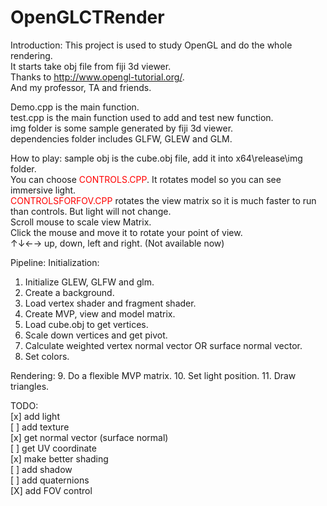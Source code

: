 # OpenGLCTRender

Introduction:
This project is used to study OpenGL and do the whole rendering.  
It starts take obj file from fiji 3d viewer.  
Thanks to http://www.opengl-tutorial.org/.  
And my professor, TA and friends.  

Demo.cpp is the main function.  
test.cpp is the main function used to add and test new function.  
img folder is some sample generated by fiji 3d viewer.  
dependencies folder includes GLFW, GLEW and GLM.  

How to play:
sample obj is the cube.obj file, add it into x64\release\img folder.  
You can choose <font color= #FF0000>CONTROLS.CPP</font>. It rotates model so you can see immersive light.  
<font color= #FF0000>CONTROLSFORFOV.CPP</font> rotates the view matrix so it is much faster to run than controls. But light will not change.  
Scroll mouse to scale view Matrix.  
Click the mouse and move it to rotate your point of view.  
↑↓←→ up, down, left and right. (Not available now)   

Pipeline:
Initialization:

1.  Initialize GLEW, GLFW and glm.
2.  Create a background.
3.  Load vertex shader and fragment shader.
4.  Create MVP, view and model matrix.
5.  Load cube.obj to get vertices.
6.  Scale down vertices and get pivot.
7.  Calculate weighted vertex normal vector OR surface normal vector.
8.  Set colors.

Rendering:
9.  Do a flexible MVP matrix.
10. Set light position.
11. Draw triangles.

TODO:  
[x] add light  
[ ] add texture  
[x] get normal vector (surface normal)  
[ ] get UV coordinate  
[x] make better shading  
[ ] add shadow    
[ ] add quaternions  
[X] add FOV control  